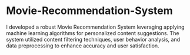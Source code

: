 # Movie-Recommendation-System
I developed a robust Movie Recommendation System leveraging  applying machine learning algorithms for personalized 
content suggestions. The system utilized content filtering techniques, user behavior analysis, and data preprocessing to enhance 
accuracy and user satisfaction.
